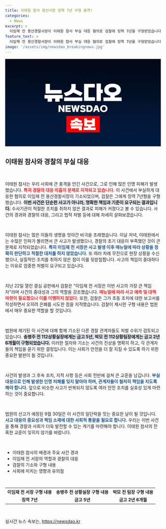 ```yaml
---
title: 이태원 참사 용산서장 징역 7년 구형 충격!
categories:
  - News
excerpt: >
  이임재 전 용산경찰서장이 이태원 참사 부실 대응 혐의로 검찰에 징역 7년을 구형받았습니다. 사건의 핵심 책임자로 지목된 그는 사고 예방 조치를 무시하고 보고서로 과오를 은폐한 혐의를 받고 있습니다. 9월 30일, 그의 운명이 결정되는 1심 선고가 기다려집니다.
feature_text: >
  이임재 전 용산경찰서장이 이태원 참사 부실 대응 혐의로 검찰에 징역 7년을 구형받았습니다. 사건의 핵심 책임자로 지목된 그는 사고 예방 조치를 무시하고 보고서로 과오를 은폐한 혐의를 받고 있습니다. 9월 30일, 그의 운명이 결정되는 1심 선고가 기다려집니다.
image: '/assets/img/newsdao_breakingnews.jpg'
---
```


<p><img src="/assets/img/newsdao_breakingnews.jpg" alt="firstkoreanews 속보" /></p>

<h2 data-ke-size="size26">이태원 참사와 경찰의 부실 대응</h2>

<p data-ke-size="size16">&nbsp;</p>

<p>이태원 참사는 우리 사회에 큰 충격을 안긴 사건으로, 그로 인해 많은 인명 피해가 발생했습니다. <b><span style="color: #ee2323;">특히 경찰의 대응 미흡이 문제로 지적되고 있습니다.</span></b> 이 사건에서 부실하게 대응한 혐의로 이임재 전 용산경찰서장이 기소되었으며, 검찰은 그에게 징역 7년형을 구형했습니다. <b><span style="background-color: #21538527;">이번 사건은 단순한 사고가 아니라, 명확한 책임과 기준이 요구되는 결과입니다.</span></b> 수사기관이 적절한 조치를 취하지 않은 결과로 피해가 커졌다고 볼 수 있습니다. 사건의 경과와 경찰의 대응, 그리고 법적 처벌 등에 대해 자세히 살펴보겠습니다.</p>

<p data-ke-size="size16">&nbsp;</p>

<p>이태원 참사는 많은 이들의 생명을 앗아간 비극을 초래했습니다. 이날 저녁, 이태원에서는 수많은 인파가 몰리면서 큰 사고가 발생했으나, 경찰의 초기 대응이 부족했던 것이 큰 문제로 지적되었습니다. <b><span style="color: #1a5490;">특히 이임재 전 서장은 사고 발생 이후 매뉴얼에 따라 상황을 정확히 판단하고 적절한 대처를 하지 않았습니다.</span></b> 또 여러 차례 무전으로 현장 상황을 수신했으나, 실질적인 조치를 취하지 않은 점이 이를 뒷받침합니다. 사고의 책임이 중대하다는 이유로 엄중한 처벌이 요구되고 있습니다.</p>

<p data-ke-size="size16">&nbsp;</p>

<p>지난 22일 열린 결심 공판에서 검찰은 "이임재 전 서장은 이번 사고의 가장 큰 책임자"라며 사건의 중대성과 그의 역할을 강조했습니다. <b><span style="color: #ee2323;">매뉴얼에 따라 사고 예측 및 대책 마련이 필요했으나 이를 이행하지 않았다.</span></b> 또한, 검찰은 그가 초동 조치에 대한 보고서를 작성하면서 오히려 은폐를 시도한 점을 지적했습니다. 검찰이 제시한 구형 내용은 법원에서 매우 중요한 역할을 할 것입니다.</p>

<p data-ke-size="size16">&nbsp;</p>

<p>법원에 제기된 이 사건에 대해 함께 기소된 다른 경찰 관계자들도 처벌 수위가 검토되고 있습니다. <b><span style="background-color: #21538527;">송병주 전 112상황실장에게는 금고 5년, 박모 전 112상황팀장에게는 금고 2년 6개월이 구형되었습니다.</span></b> 이러한 절차와 기소는 사건의 진상을 명확히 하고, 각 관계자들의 책임을 묻기 위한 결정입니다. 이는 사회가 안전을 더 잘 지킬 수 있도록 하기 위한 중요한 발판이 될 것입니다.</p>

<p data-ke-size="size16">&nbsp;</p>

<p>사건의 발생과 그 후속 조치, 지적 사항 등은 사회 전반에 걸쳐 큰 교훈을 남깁니다. <b><span style="color: #1a5490;">부실 대응으로 인해 발생한 인명 피해를 잊지 말아야 하며, 관계자들이 철저히 책임을 지도록 해야 합니다.</span></b> 앞으로 비슷한 사고가 반복되지 않도록 여러 안전 조치를 실효성 있게 마련하는 것이 중요합니다.</p>

<p data-ke-size="size16">&nbsp;</p>

<p>법원의 선고가 예정된 9월 30일은 이 사건의 일단락을 짓는 중요한 날이 될 것입니다. <b><span style="color: #1a5490;">사고 대응의 중요성과 책임 소재에 대한 사회적 통찰을 필요로 합니다.</span></b> 우리는 이번 사건을 통해 경찰과 사회가 더욱 발전할 수 있는 계기를 마련해야 합니다. 이태원 참사의 잔혹한 교훈이 잊히지 않기를 바랍니다.</p>

<p data-ke-size="size16">&nbsp;</p>

<ul>
    <li>이태원 참사의 배경과 주요 사건 경과</li>
    <li>이임재 전 서장의 역할과 경찰의 대응</li>
    <li>검찰의 기소와 구형 내용</li>
    <li>사회에 미치는 영향과 유의점</li>
</ul>

<p data-ke-size="size16">&nbsp;</p>

<table style="width: 100%;">
    <tr>
        <td style="text-align: center; height: 17px;"><b>이임재 전 서장 구형 내용</b></td>
        <td style="text-align: center; height: 17px;"><b>송병주 전 상황실장 구형 내용</b></td>
        <td style="text-align: center; height: 17px;"><b>박모 전 팀장 구형 내용</b></td>
    </tr>
    <tr>
        <td style="text-align: center; height: 17px;"><b>징역 7년</b></td>
        <td style="text-align: center; height: 17px;"><b>금고 5년</b></td>
        <td style="text-align: center; height: 17px;"><b>금고 2년 6개월</b></td>
    </tr>
</table>

<p data-ke-size="size16">&nbsp;</p>
실시간 뉴스 속보는, <a href="https://newsdao.kr" rel="dofollow">https://newsdao.kr</a>


